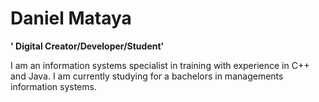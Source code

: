 # Daniel Mataya

**' Digital Creator/Developer/Student'**

I am an information systems specialist in training with experience in C++ and Java. I am currently studying for a bachelors in managements information systems.